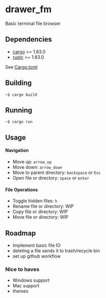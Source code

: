 <!-- [![Linux build]()] -->

# drawer_fm
Basic terminal file browser

## Dependencies
- [cargo](https://github.com/rust-lang/cargo/) >= 1.83.0
- [rustc](https://www.rust-lang.org/) >= 1.83.0

See [Cargo.toml](Cargo.toml)

## Building

```
~$ cargo build
```

## Running

```
~$ cargo run
```

## Usage
#### Navigation
- Move up: `arrow_up`
- Move down: `arrow_down`
- Move to parent directory: `backspace` or `Esc`
- Open file or directory: `space` or `enter`

#### File Operations
- Toggle hidden files: `h`
- Rename file or directory: WIP
- Copy file or directory: WIP
- Move file or directory: WIP

## Roadmap
- Implement basic file IO
- deleting a file sends it to trash/recycle bin
- set up github workflow
### Nice to haves
- Windows support
- Mac support
- themes